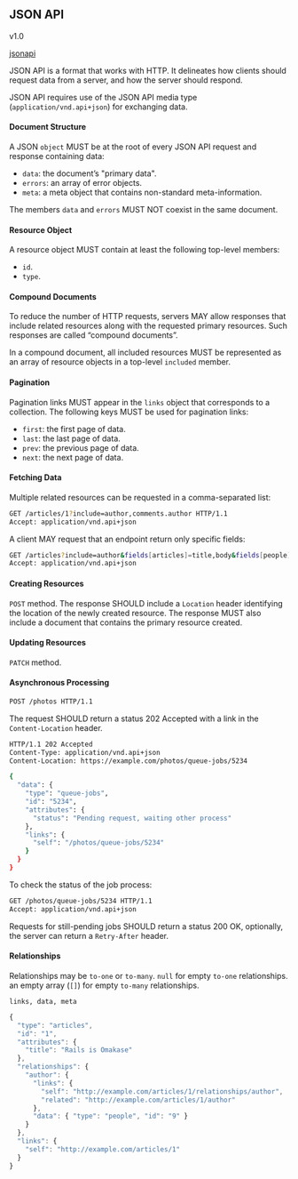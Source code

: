 JSON API
-
v1.0

[jsonapi](http://jsonapi.org/)

JSON API is a format that works with HTTP.
It delineates how clients should request data from a server, and how the server should respond.

JSON API requires use of the JSON API media type (`application/vnd.api+json`) for exchanging data.

#### Document Structure

A JSON `object` MUST be at the root of every JSON API request and response containing data:

* `data`: the document’s "primary data".
* `errors`: an array of error objects.
* `meta`: a meta object that contains non-standard meta-information.

The members `data` and `errors` MUST NOT coexist in the same document.

#### Resource Object

A resource object MUST contain at least the following top-level members:

* `id`.
* `type`.

#### Compound Documents

To reduce the number of HTTP requests, servers MAY allow responses that include related resources
along with the requested primary resources. Such responses are called “compound documents”.

In a compound document, all included resources MUST be represented as an array of resource objects
in a top-level `included` member.

#### Pagination

Pagination links MUST appear in the `links` object that corresponds to a collection.
The following keys MUST be used for pagination links:

* `first`: the first page of data.
* `last`: the last page of data.
* `prev`: the previous page of data.
* `next`: the next page of data.

#### Fetching Data

Multiple related resources can be requested in a comma-separated list:

````sh
GET /articles/1?include=author,comments.author HTTP/1.1
Accept: application/vnd.api+json
````

A client MAY request that an endpoint return only specific fields:

````sh
GET /articles?include=author&fields[articles]=title,body&fields[people]=name HTTP/1.1
Accept: application/vnd.api+json
````

#### Creating Resources

`POST` method.
The response SHOULD include a `Location` header identifying the location of the newly created resource.
The response MUST also include a document that contains the primary resource created.

#### Updating Resources

`PATCH` method.

#### Asynchronous Processing

````sh
POST /photos HTTP/1.1
````

The request SHOULD return a status 202 Accepted with a link in the `Content-Location` header.

````sh
HTTP/1.1 202 Accepted
Content-Type: application/vnd.api+json
Content-Location: https://example.com/photos/queue-jobs/5234

{
  "data": {
    "type": "queue-jobs",
    "id": "5234",
    "attributes": {
      "status": "Pending request, waiting other process"
    },
    "links": {
      "self": "/photos/queue-jobs/5234"
    }
  }
}
````

To check the status of the job process:

````sh
GET /photos/queue-jobs/5234 HTTP/1.1
Accept: application/vnd.api+json
````

Requests for still-pending jobs SHOULD return a status 200 OK,
optionally, the server can return a `Retry-After` header.

#### Relationships

Relationships may be `to-one` or `to-many`.
`null` for empty `to-one` relationships.
an empty array (`[]`) for empty `to-many` relationships.

`links, data, meta`

````js
{
  "type": "articles",
  "id": "1",
  "attributes": {
    "title": "Rails is Omakase"
  },
  "relationships": {
    "author": {
      "links": {
        "self": "http://example.com/articles/1/relationships/author",
        "related": "http://example.com/articles/1/author"
      },
      "data": { "type": "people", "id": "9" }
    }
  },
  "links": {
    "self": "http://example.com/articles/1"
  }
}
````
